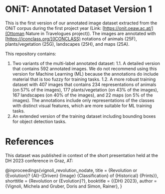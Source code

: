 # ONiT: Annotated Dataset Version 1
This is the first version of our annotated image dataset extracted from the ONiT corpus during the first project year (Link: [https://onit.oeaw.ac.at/](Ottoman Nature in Travelogues project)). The images are annotated with [https://iconclass.org/](ICONCLASS) notations of animals (25F), plants/vegetation (25G), landscapes (25H), and maps (25A). 

This repository contains:
1. Two variants of the multi-label annotated dataset:
   1.1. A detailed version that contains 592 annotated images. We do not recommend using this version for Machine Learning (ML) because the annotations do include material that is too fuzzy for training tasks.
   1.2. A more robust training dataset with 407 images that contains 234 representations of animals (on 57% of the images), 177 plants/vegetation (on 43% of the images), 167 landscapes (on 40% of the images), and 22 maps (on 5% of the images). The annotations include only representations of the classes with distinct visual features, which are more suitable for ML training tasks.
2. An extended version of the training dataset including bounding boxes for object detection tasks.

# References
This dataset was published in context of the short presentation held at the DH 2023 conference in Graz, AT:

@inproceedings{vignoli_revolution_nodate,
	title = {Revolution or {Evolution}? {AI}-{Driven} {Image} {Classification} of {Historical} {Prints}},
	shorttitle = {Revolution or {Evolution}?},
	booktitle = {{DH} 2023},
	author = {Vignoli, Michela and Gruber, Doris and Simon, Rainer},
}
